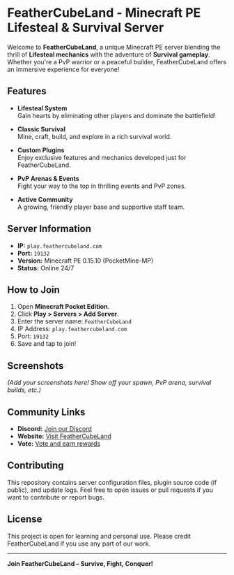 # FeatherCubeLand - Minecraft PE Lifesteal & Survival Server

Welcome to **FeatherCubeLand**, a unique Minecraft PE server blending the thrill of **Lifesteal mechanics** with the adventure of **Survival gameplay**. Whether you're a PvP warrior or a peaceful builder, FeatherCubeLand offers an immersive experience for everyone!

## Features

- **Lifesteal System**  
  Gain hearts by eliminating other players and dominate the battlefield!

- **Classic Survival**  
  Mine, craft, build, and explore in a rich survival world.

- **Custom Plugins**  
  Enjoy exclusive features and mechanics developed just for FeatherCubeLand.

- **PvP Arenas & Events**  
  Fight your way to the top in thrilling events and PvP zones.

- **Active Community**  
  A growing, friendly player base and supportive staff team.

## Server Information

- **IP:** `play.feathercubeland.com`  
- **Port:** `19132`  
- **Version:** Minecraft PE 0.15.10 (PocketMine-MP)  
- **Status:** Online 24/7

## How to Join

1. Open **Minecraft Pocket Edition**.
2. Click **Play > Servers > Add Server**.
3. Enter the server name: `FeatherCubeLand`
4. IP Address: `play.feathercubeland.com`
5. Port: `19132`
6. Save and tap to join!

## Screenshots

*(Add your screenshots here! Show off your spawn, PvP arena, survival builds, etc.)*

## Community Links

- **Discord:** [Join our Discord](https://discord.gg/YOUR-DISCORD)
- **Website:** [Visit FeatherCubeLand](https://yourwebsite.com)
- **Vote:** [Vote and earn rewards](https://yourwebsite.com/vote)

## Contributing

This repository contains server configuration files, plugin source code (if public), and update logs. Feel free to open issues or pull requests if you want to contribute or report bugs.

## License

This project is open for learning and personal use. Please credit FeatherCubeLand if you use any part of our work.

---

**Join FeatherCubeLand – Survive, Fight, Conquer!**
